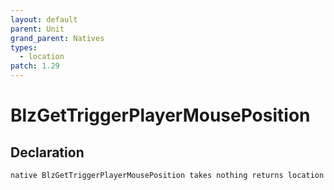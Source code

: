```yaml
---
layout: default
parent: Unit
grand_parent: Natives
types:
  - location
patch: 1.29
---
```


# BlzGetTriggerPlayerMousePosition

## Declaration

```
native BlzGetTriggerPlayerMousePosition takes nothing returns location
```